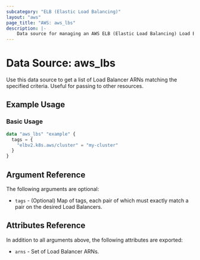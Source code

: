 ```yaml
---
subcategory: "ELB (Elastic Load Balancing)"
layout: "aws"
page_title: "AWS: aws_lbs"
description: |-
    Data source for managing an AWS ELB (Elastic Load Balancing) Load Balancers.
---
```


# Data Source: aws_lbs

Use this data source to get a list of Load Balancer ARNs matching the specified criteria. Useful for passing to other
resources.

## Example Usage

### Basic Usage

```terraform
data "aws_lbs" "example" {
  tags = {
    "elbv2.k8s.aws/cluster" = "my-cluster"
  }
}
```

## Argument Reference

The following arguments are optional:

* `tags` - (Optional) Map of tags, each pair of which must exactly match
   a pair on the desired Load Balancers.

## Attributes Reference

In addition to all arguments above, the following attributes are exported:

* `arns` - Set of Load Balancer ARNs.
